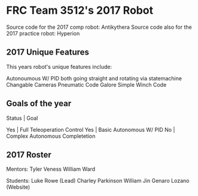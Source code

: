 # FRC Team 3512's 2017 Robot
 
Source code for the 2017 comp robot: Antikythera
Source code also for the 2017 practice robot: Hyperion

## 2017 Unique Features

This years robot's unique features include:

Autonoumous W/ PID both going straight and rotating via statemachine
Changable Cameras
Pneumatic Code Galore
Simple Winch Code

## Goals of the year

Status | Goal

Yes | Full Teleoperation Control
Yes | Basic Autonomous W/ PID
No  | Complex Autonomous Completetion

## 2017 Roster

Mentors:
Tyler Veness
William Ward

Students:
Luke Rowe (Lead)
Charley Parkinson
William Jin
Genaro Lozano (Website)